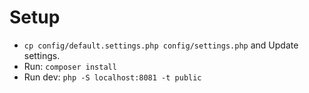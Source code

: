 # Setup

- `cp config/default.settings.php config/settings.php` and Update settings.
- Run: `composer install`
- Run dev: `php -S localhost:8081 -t public`
